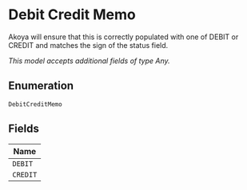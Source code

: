 
# Debit Credit Memo

Akoya will ensure that this is correctly populated with one of DEBIT or CREDIT and matches the sign of the status field.

*This model accepts additional fields of type Any.*

## Enumeration

`DebitCreditMemo`

## Fields

| Name |
|  --- |
| `DEBIT` |
| `CREDIT` |

